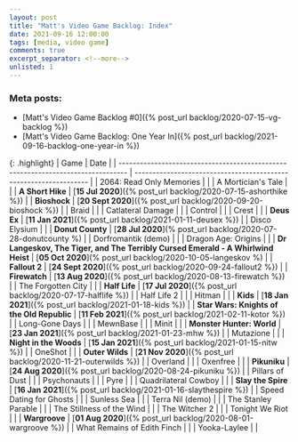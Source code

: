```yaml
---
layout: post
title: "Matt's Video Game Backlog: Index"
date: 2021-09-16 12:00:00
tags: [media, video game]
comments: true
excerpt_separator: <!--more-->
unlisted: 1
---
```


### Meta posts:

- [Matt's Video Game Backlog #0]({% post_url backlog/2020-07-15-vg-backlog %})
- [Matt's Video Game Backlog: One Year In]({% post_url backlog/2021-09-16-backlog-one-year-in %})

{: .highlight}
| Game                                                                             | Date                                                              |
| -------------------------------------------------------------------------------- | ----------------------------------------------------------------- |
| 2064: Read Only Memories                                                         |                                                                   |
| A Mortician's Tale                                                               |                                                                   |
| **A Short Hike**                                                                 | [**15 Jul 2020**]({% post_url backlog/2020-07-15-ashorthike %})   |
| **Bioshock**                                                                     | [**20 Sept 2020**]({% post_url backlog/2020-09-20-bioshock %})    |
| Braid                                                                            |                                                                   |
| Catlateral Damage                                                                |                                                                   |
| Control                                                                          |                                                                   |
| Crest                                                                            |                                                                   |
| **Deus Ex**                                                                      | [**11 Jan 2021**]({% post_url backlog/2021-01-11-deusex %})       |
| Disco Elysium                                                                    |                                                                   |
| **Donut County**                                                                 | [**28 Jul 2020**](% post_url backlog/2020-07-28-donutcounty %)    |
| Dorfromantik (demo)                                                              |                                                                   |
| Dragon Age: Origins                                                              |                                                                   |
| **Dr Langeskov, The Tiger, and The Terribly Cursed Emerald - A Whirlwind Heist** | [**05 Oct 2020**](% post_url backlog/2020-10-05-langeskov %)      |
| **Fallout 2**                                                                    | [**24 Sept 2020**]({% post_url backlog/2020-09-24-fallout2 %})    |
| **Firewatch**                                                                    | [**13 Aug 2020**]({% post_url backlog/2020-08-13-firewatch %})    |
| The Forgotten City                                                               |                                                                   |
| **Half Life**                                                                    | [**17 Jul 2020**]({% post_url backlog/2020-07-17-halflife %})     |
| Half Life 2                                                                      |                                                                   |
| Hitman                                                                           |                                                                   |
| **Kids**                                                                         | [**18 Jan 2021**]({% post_url backlog/2021-01-18-kids %})         |
| **Star Wars: Knights of the Old Republic**                                       | [**11 Feb 2021**]({% post_url backlog/2021-02-11-kotor %})        |
| Long-Gone Days                                                                   |                                                                   |
| MewnBase                                                                         |                                                                   |
| Minit                                                                            |                                                                   |
| **Monster Hunter: World**                                                        | [**23 Jan 2021**]({% post_url backlog/2021-01-23-mhw %})          |
| Mutazione                                                                        |                                                                   |
| **Night in the Woods**                                                           | [**15 Jan 2021**]({% post_url backlog/2021-01-15-nitw %})         |
| OneShot                                                                          |                                                                   |
| **Outer Wilds**                                                                  | [**21 Nov 2020**]({% post_url backlog/2020-11-21-outerwilds %})   |
| Overland                                                                         |                                                                   |
| Oxenfree                                                                         |                                                                   |
| **Pikuniku**                                                                     | [**24 Aug 2020**]({% post_url backlog/2020-08-24-pikuniku %})     |
| Pillars of Dust                                                                  |                                                                   |
| Psychonauts                                                                      |                                                                   |
| Pyre                                                                             |                                                                   |
| Quadrilateral Cowboy                                                             |                                                                   |
| **Slay the Spire**                                                               | [**16 Jan 2021**]({% post_url backlog/2021-01-16-slaythespire %}) |
| Speed Dating for Ghosts                                                          |                                                                   |
| Sunless Sea                                                                      |                                                                   |
| Terra Nil (demo)                                                                 |                                                                   |
| The Stanley Parable                                                              |                                                                   |
| The Stillness of the Wind                                                        |                                                                   |
| The Witcher 2                                                                    |                                                                   |
| Tonight We Riot                                                                  |                                                                   |
| **Wargroove**                                                                    | [**01 Aug 2020**]({% post_url backlog/2020-08-01-wargroove %})    |
| What Remains of Edith Finch                                                      |                                                                   |
| Yooka-Laylee                                                                     |                                                                   |
